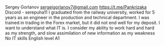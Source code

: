 Sergey Gorlanov
sergejgorlanov7@gmail.com  https://t.me/Pankrizaka Discord - serepuha11
I graduated from the railway university, worked for 5 years as an engineer in the production and technical department. I was trained in trading in the Forex market, but it did not end well for my deposit.
I want to understand what IT is. I consider my ability to work hard and hard as my strength, and slow assimilation of new information as my weakness
No IT skills
English level A1
